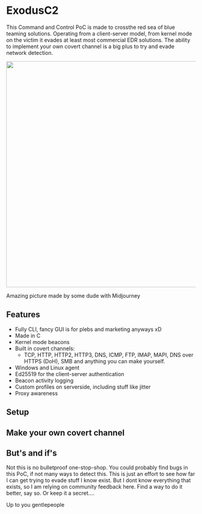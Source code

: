 # ExodusC2
This Command and Control PoC is made to crossthe red sea of blue teaming solutions. Operating from a client-server model, from kernel mode on the victim it evades at least most commercial EDR solutions. The ability to implement your own covert channel is a big plus to try and evade network detection.

<p align="center">
  <img src="https://user-images.githubusercontent.com/59022605/190503049-a4ba6757-de2d-4b15-ac09-627b6b9297b8.png" data-canonical-src="https://user-images.githubusercontent.com/59022605/190503049-a4ba6757-de2d-4b15-ac09-627b6b9297b8.png" height="600" />
  
  Amazing picture made by some dude with Midjourney
</p>

## Features
- Fully CLI, fancy GUI is for plebs and marketing anyways xD
- Made in C
- Kernel mode beacons 
- Built in covert channels:
  - TCP, HTTP, HTTP2, HTTP3, DNS, ICMP, FTP, IMAP, MAPI, DNS over HTTPS (DoH), SMB and anything you can make yourself.
- Windows and Linux agent
- Ed25519 for the client-server authentication 
- Beacon activity logging
- Custom profiles on serverside, including stuff like jitter
- Proxy awareness


## Setup

## Make your own covert channel

## But's and if's
Not this is no bulletproof one-stop-shop. You could probably find bugs in this PoC, if not many ways to detect this. This is just an effort to see how far I can get trying to evade stuff I know exist. But I dont know everything that exists, so I am relying on community feedback here. Find a way to do it better, say so. Or keep it a secret.... 

Up to you gentlepeople



